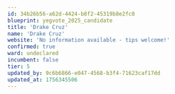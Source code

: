 ```yaml
---
id: 34b26b56-a62d-4424-b8f2-45319b8e2fc8
blueprint: yegvote_2025_candidate
title: 'Drake Cruz'
name: 'Drake Cruz'
website: 'No information available - tips welcome!'
confirmed: true
ward: undeclared
incumbent: false
tier: 5
updated_by: 9c6b6866-e047-4568-b3f4-71623caf17dd
updated_at: 1756345506
---
```


